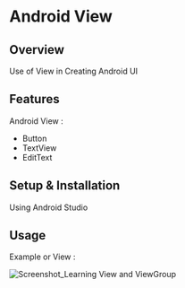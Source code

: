 # Android View

## Overview
Use of View in Creating Android UI

## Features
Android View :
- Button
- TextView
- EditText

## Setup & Installation 
Using Android Studio

## Usage
Example or View :

![Screenshot_Learning View and ViewGroup](https://user-images.githubusercontent.com/56164259/68088598-59b20f80-fe93-11e9-852d-100761101929.png)
